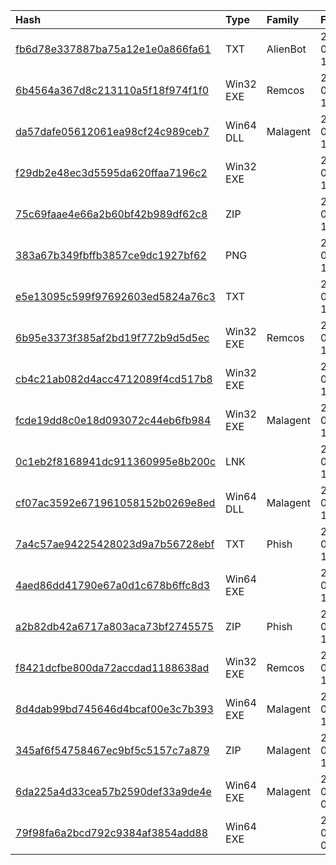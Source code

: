 |Hash|Type|Family|First_Seen|Name|
|:--|:--|:--|:--|:--|
|[fb6d78e337887ba75a12e1e0a866fa61](https://www.virustotal.com/gui/file/fb6d78e337887ba75a12e1e0a866fa61)|TXT|AlienBot|2024-04-07 11:45:20|C:\Users\user\AppData\Local\Temp\check.vbs|
|[6b4564a367d8c213110a5f18f974f1f0](https://www.virustotal.com/gui/file/6b4564a367d8c213110a5f18f974f1f0)|Win32 EXE|Remcos|2024-04-07 11:32:13|C:\Users\user\AppData\Local\Temp\ilrldops|
|[da57dafe05612061ea98cf24c989ceb7](https://www.virustotal.com/gui/file/da57dafe05612061ea98cf24c989ceb7)|Win64 DLL|Malagent|2024-04-07 11:31:07|WebView2Loader.dll|
|[f29db2e48ec3d5595da620ffaa7196c2](https://www.virustotal.com/gui/file/f29db2e48ec3d5595da620ffaa7196c2)|Win32 EXE||2024-04-07 11:29:24|Atom Browser|
|[75c69faae4e66a2b60bf42b989df62c8](https://www.virustotal.com/gui/file/75c69faae4e66a2b60bf42b989df62c8)|ZIP||2024-04-07 11:23:22| |
|[383a67b349fbffb3857ce9dc1927bf62](https://www.virustotal.com/gui/file/383a67b349fbffb3857ce9dc1927bf62)|PNG||2024-04-04 12:00:47|0dd3df6a06c052ab24ac6d78ceb523707c73b010f599b98fafddfb5a30a027f6|
|[e5e13095c599f97692603ed5824a76c3](https://www.virustotal.com/gui/file/e5e13095c599f97692603ed5824a76c3)|TXT||2024-04-04 11:57:10|check.vbs|
|[6b95e3373f385af2bd19f772b9d5d5ec](https://www.virustotal.com/gui/file/6b95e3373f385af2bd19f772b9d5d5ec)|Win32 EXE|Remcos|2024-04-04 11:45:04|C:\Users\user\AppData\Local\Temp\jnnlbcpdjth|
|[cb4c21ab082d4acc4712089f4cd517b8](https://www.virustotal.com/gui/file/cb4c21ab082d4acc4712089f4cd517b8)|Win32 EXE||2024-04-04 11:45:04|securitycheck.exe|
|[fcde19dd8c0e18d093072c44eb6fb984](https://www.virustotal.com/gui/file/fcde19dd8c0e18d093072c44eb6fb984)|Win32 EXE|Malagent|2024-04-04 11:45:03|ДВС ДД.exe|
|[0c1eb2f8168941dc911360995e8b200c](https://www.virustotal.com/gui/file/0c1eb2f8168941dc911360995e8b200c)|LNK||2024-04-04 11:28:14|Форма претензії.chm.lnk|
|[cf07ac3592e671961058152b0269e8ed](https://www.virustotal.com/gui/file/cf07ac3592e671961058152b0269e8ed)|Win64 DLL|Malagent|2024-04-04 10:50:14|msedge_elf_dll|
|[7a4c57ae94225428023d9a7b56728ebf](https://www.virustotal.com/gui/file/7a4c57ae94225428023d9a7b56728ebf)|TXT|Phish|2024-03-20 15:44:23|decryptvideo.vbs|
|[4aed86dd41790e67a0d1c678b6ffc8d3](https://www.virustotal.com/gui/file/4aed86dd41790e67a0d1c678b6ffc8d3)|Win64 EXE||2024-03-20 15:38:49|IMG4312.mp4|
|[a2b82db42a6717a803aca73bf2745575](https://www.virustotal.com/gui/file/a2b82db42a6717a803aca73bf2745575)|ZIP|Phish|2024-03-20 15:38:29|composition_6.zip|
|[f8421dcfbe800da72accdad1188638ad](https://www.virustotal.com/gui/file/f8421dcfbe800da72accdad1188638ad)|Win32 EXE|Remcos|2024-03-12 16:53:33|C:\Users\user\AppData\Local\Temp\bgfwyepoaqj|
|[8d4dab99bd745646d4bcaf00e3c7b393](https://www.virustotal.com/gui/file/8d4dab99bd745646d4bcaf00e3c7b393)|Win64 EXE|Malagent|2024-03-12 16:41:01|Password Generator|
|[345af6f54758467ec9bf5c5157c7a879](https://www.virustotal.com/gui/file/345af6f54758467ec9bf5c5157c7a879)|ZIP|Malagent|2024-03-12 16:39:55| |
|[6da225a4d33cea57b2590def33a9de4e](https://www.virustotal.com/gui/file/6da225a4d33cea57b2590def33a9de4e)|Win64 EXE|Malagent|2024-03-06 09:56:30|sigtop.exe|
|[79f98fa6a2bcd792c9384af3854add88](https://www.virustotal.com/gui/file/79f98fa6a2bcd792c9384af3854add88)|Win64 EXE||2020-08-20 06:49:44|tusc_windows_amd64.exe|
